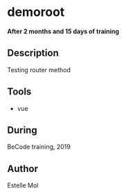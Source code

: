 # demoroot
**After 2 months and 15 days of training**

## Description
Testing router method

## Tools
* vue

## During
BeCode training, 2019

## Author
Estelle Mol
